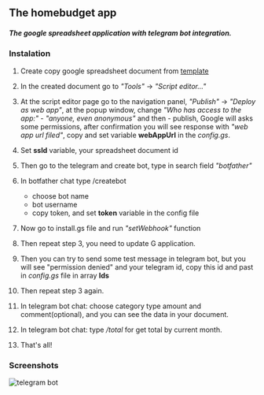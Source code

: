 <h2>The homebudget app</h2>

<h5>The google spreadsheet application with telegram bot integration.</h5>

<h3>Instalation</h5>

 1. Create copy google spreadsheet document from [template](https://goo.gl/48ymYK)
 2. In the created document go to *"Tools"* -> *"Script editor..."*
 3. At the script editor page go to the navigation panel, *"Publish"* -> *"Deploy as web app"*,
 at the popup window, change *"Who has access to the app:"* - *"anyone, even anonymous"*
 and then - publish, Google will asks some permissions, after confirmation you will 
 see response with *"web app url filed"*, copy and set variable **webAppUrl** in the *config.gs*.
 4. Set **ssId** variable, your spreadsheet document id
 
 5. Then go to the telegram and create bot, type in search field *"botfather"*
 6. In botfather chat type /createbot
    - choose bot name
    - bot username
    - copy token, and set **token** variable in the config file
    
 7. Now go to install.gs file and run *"setWebhook"* function
 8. Then repeat step 3, you need to update G application.
 
 9. Then you can try to send some test message in telegram bot, 
 but you will see "permission denied" and your telegram id, copy this id and past in *config.gs* 
 file in array **Ids**
 10. Then repeat step 3 again.
 
 11. In telegram bot chat: choose category type amount and comment(optional), and you can see the data in your document.
 12. In telegram bot chat: type */total* for get total by current month.
 13. That's all!
 
 <h3>Screenshots</h3>
 
 ![telegram bot](https://lh5.googleusercontent.com/YOxGLAwQoPc6mPyTv9NCp_JeCSp1mwAxKfzIVLE_G-PErmdi3iTmiDnr-HBqjW5te9Y9-LvjKVRQZHQ=w1919-h983)
